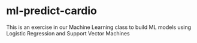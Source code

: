 # ml-predict-cardio
This is an exercise in our Machine Learning class to build ML models using Logistic Regression and Support Vector Machines
